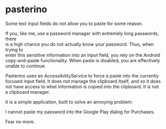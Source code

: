 # pasterino

Some text input fields do not allow you to paste for some reason.

If you, like me, use a password manager with extremely long passwords, there  
is a high chance you do not actually know your password. Thus, when trying to  
enter this sensitive information into an input field, you rely on the Android  
copy-and-paste functionality. When paste is disabled, you are effectively  
unable to continue.

Pasterino uses an AccessibilityService to force a paste into the currently  
focused input field. It does not manage the clipboard itself, and so it does  
not have access to what information is copied into the clipboard. It is not  
a clipboard manager.

It is a simple application, built to solve an annoying problem:

I cannot paste my password into the Google Play dialog for Purchases.

Fear no more.
